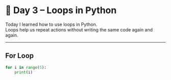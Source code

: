 # 🔁 Day 3 – Loops in Python

Today I learned how to use loops in Python.  
Loops help us repeat actions without writing the same code again and again.

---

## For Loop
```python
for i in range(5):
    print(i)

